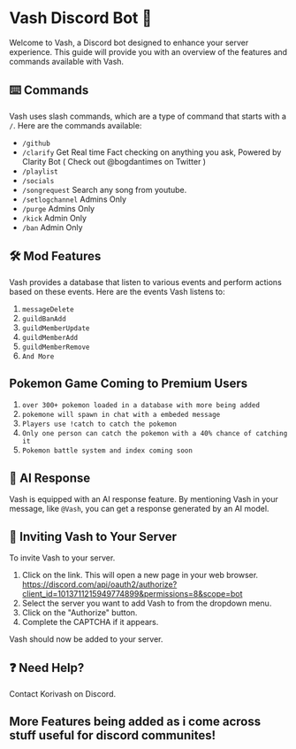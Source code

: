 # Vash Discord Bot :robot:

Welcome to Vash, a Discord bot designed to enhance your server experience. This guide will provide you with an overview of the features and commands available with Vash.

## :keyboard: Commands

Vash uses slash commands, which are a type of command that starts with a `/`. Here are the commands available:

- `/github`
- `/clarify` Get Real time Fact checking on anything you ask, Powered by Clarity Bot ( Check out @bogdantimes on Twitter )
- `/playlist`
- `/socials`
- `/songrequest` Search any song from youtube.
- `/setlogchannel` Admins Only
- `/purge` Admins Only
- `/kick` Admin Only
- `/ban` Admin Only

## :hammer_and_wrench: Mod Features

Vash provides a database that listen to various events and perform actions based on these events. Here are the events Vash listens to:

1. `messageDelete`
2. `guildBanAdd`
3. `guildMemberUpdate`
4. `guildMemberAdd`
5. `guildMemberRemove`
6. ` And More `

## Pokemon Game Coming to Premium Users
1. `over 300+ pokemon loaded in a database with more being added`
2. `pokemone will spawn in chat with a embeded message`
3. `Players use !catch to catch the pokemon`
4. `Only one person can catch the pokemon with a 40% chance of catching it `
5. `Pokemon battle system and index coming soon`


## :robot: AI Response

Vash is equipped with an AI response feature. By mentioning Vash in your message, like `@Vash`, you can get a response generated by an AI model.

## :incoming_envelope: Inviting Vash to Your Server

To invite Vash to your server.

1. Click on the link. This will open a new page in your web browser. https://discord.com/api/oauth2/authorize?client_id=1013711215949774899&permissions=8&scope=bot
2. Select the server you want to add Vash to from the dropdown menu.
3. Click on the "Authorize" button.
4. Complete the CAPTCHA if it appears.

Vash should now be added to your server.

## :question: Need Help?

Contact Korivash on Discord.

## More Features being added as i come across stuff useful for discord communites!
